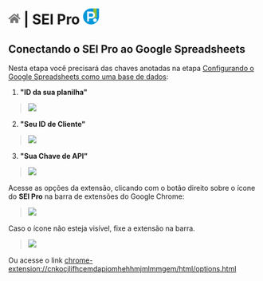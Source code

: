 # [![Home](../img/home.png)](../) |  SEI Pro ![Icone](../img/icon-32.png)

## Conectando o SEI Pro ao Google Spreadsheets

Nesta etapa você precisará das chaves anotadas na etapa [Configurando o Google Spreadsheets como uma base de dados](./pages/BASEDADOS.md):

1. **"ID da sua planilha"**
>  <img src="https://github.com/pedrohsoaresadv/sei-pro/raw/master/img/tela-basedados3.png" data-canonical-src="https://github.com/pedrohsoaresadv/sei-pro/raw/master/img/tela-basedados3.png" width="927"/>

2. **"Seu ID de Cliente"**
>  <img src="https://github.com/pedrohsoaresadv/sei-pro/raw/master/img/tela-basedados15.png" data-canonical-src="https://github.com/pedrohsoaresadv/sei-pro/raw/master/img/tela-basedados15.png" width="494"/>

3. **"Sua Chave de API"**
>  <img src="https://github.com/pedrohsoaresadv/sei-pro/raw/master/img/tela-basedados17.png" data-canonical-src="https://github.com/pedrohsoaresadv/sei-pro/raw/master/img/tela-basedados17.png" width="515"/>

Acesse as opções da extensão, clicando com o botão direito sobre o ícone do **SEI Pro** na barra de extensões do Google Chrome:

>  <img src="https://github.com/pedrohsoaresadv/sei-pro/raw/master/img/tela-seisheets.png" data-canonical-src="https://github.com/pedrohsoaresadv/sei-pro/raw/master/img/tela-seisheets.png" width="490"/>

Caso o ícone não esteja visível, fixe a extensão na barra.

>  <img src="https://github.com/pedrohsoaresadv/sei-pro/raw/master/img/tela-seisheets2.png" data-canonical-src="https://github.com/pedrohsoaresadv/sei-pro/raw/master/img/tela-seisheets2.png" width="473"/>

Ou acesse o link [chrome-extension://cnkocjlifhcemdapiomhehhmjmlmmgem/html/options.html](chrome-extension://cnkocjlifhcemdapiomhehhmjmlmmgem/html/options.html)
